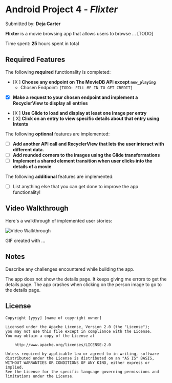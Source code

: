 # Android Project 4 - *Flixter*

Submitted by: **Deja Carter**

**Flixter** is a movie browsing app that allows users to browse ... [TODO] 

Time spent: **25** hours spent in total

## Required Features

The following **required** functionality is completed:

- [X ] **Choose any endpoint on The MovieDB API except `now_playing`**
  - Chosen Endpoint: `[TODO: FILL ME IN TO GET CREDIT]`
- [X] **Make a request to your chosen endpoint and implement a RecyclerView to display all entries**
- [X ] **Use Glide to load and display at least one image per entry**
- [ X] **Click on an entry to view specific details about that entry using Intents**

The following **optional** features are implemented:

- [ ] **Add another API call and RecyclerView that lets the user interact with different data.** 
- [ ] **Add rounded corners to the images using the Glide transformations**
- [ ] **Implement a shared element transition when user clicks into the details of a movie**

The following **additional** features are implemented:

- [ ] List anything else that you can get done to improve the app functionality!

## Video Walkthrough

Here's a walkthrough of implemented user stories:

<img src='flixter2 (1).gif' title='Video Walkthrough' width='' alt='Video Walkthrough' />

<!-- Replace this with whatever GIF tool you used! -->
GIF created with ...  
<!-- Recommended tools:
[Kap](https://getkap.co/) for macOS
[ScreenToGif](https://www.screentogif.com/) for Windows
[peek](https://github.com/phw/peek) for Linux. -->

## Notes

Describe any challenges encountered while building the app.

The app does not show the details page. It keeps giving me errors to get the details page. The app crashes when clicking on the person image to go to the details page. 

## License

    Copyright [yyyy] [name of copyright owner]

    Licensed under the Apache License, Version 2.0 (the "License");
    you may not use this file except in compliance with the License.
    You may obtain a copy of the License at

        http://www.apache.org/licenses/LICENSE-2.0

    Unless required by applicable law or agreed to in writing, software
    distributed under the License is distributed on an "AS IS" BASIS,
    WITHOUT WARRANTIES OR CONDITIONS OF ANY KIND, either express or implied.
    See the License for the specific language governing permissions and
    limitations under the License.
